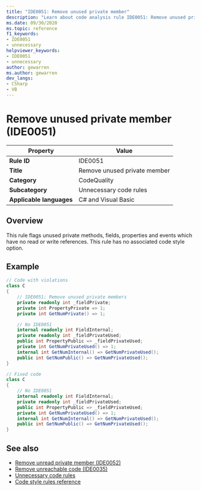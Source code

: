 ```yaml
---
title: "IDE0051: Remove unused private member"
description: "Learn about code analysis rule IDE0051: Remove unused private member"
ms.date: 09/30/2020
ms.topic: reference
f1_keywords:
- IDE0051
- unnecessary
helpviewer_keywords:
- IDE0051
- unnecessary
author: gewarren
ms.author: gewarren
dev_langs:
- CSharp
- VB
---
```

# Remove unused private member (IDE0051)

|Property|Value|
|-|-|
| **Rule ID** | IDE0051 |
| **Title** | Remove unused private member |
| **Category** | CodeQuality |
| **Subcategory** | Unnecessary code rules |
| **Applicable languages** | C# and Visual Basic |

## Overview

This rule flags unused private methods, fields, properties and events which have no read or write references. This rule has no associated code style option.

## Example

```csharp
// Code with violations
class C
{
    // IDE0051: Remove unused private members
    private readonly int _fieldPrivate;
    private int PropertyPrivate => 1;
    private int GetNumPrivate() => 1;

    // No IDE0051
    internal readonly int FieldInternal;    
    private readonly int _fieldPrivateUsed;
    public int PropertyPublic => _fieldPrivateUsed;    
    private int GetNumPrivateUsed() => 1;
    internal int GetNumInternal() => GetNumPrivateUsed();
    public int GetNumPublic() => GetNumPrivateUsed();
}

// Fixed code
class C
{
    // No IDE0051
    internal readonly int FieldInternal;    
    private readonly int _fieldPrivateUsed;
    public int PropertyPublic => _fieldPrivateUsed;    
    private int GetNumPrivateUsed() => 1;
    internal int GetNumInternal() => GetNumPrivateUsed();
    public int GetNumPublic() => GetNumPrivateUsed();
}
```

## See also

- [Remove unread private member (IDE0052)](ide0052.md)
- [Remove unreachable code (IDE0035)](ide0035.md)
- [Unnecessary code rules](unnecessary-code-rules.md)
- [Code style rules reference](index.md)
